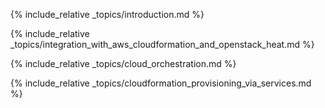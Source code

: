 ---
---

{% include_relative _topics/introduction.md %}

{% include_relative
_topics/integration_with_aws_cloudformation_and_openstack_heat.md
%}

{% include_relative _topics/cloud_orchestration.md %}

{% include_relative
_topics/cloudformation_provisioning_via_services.md %}

